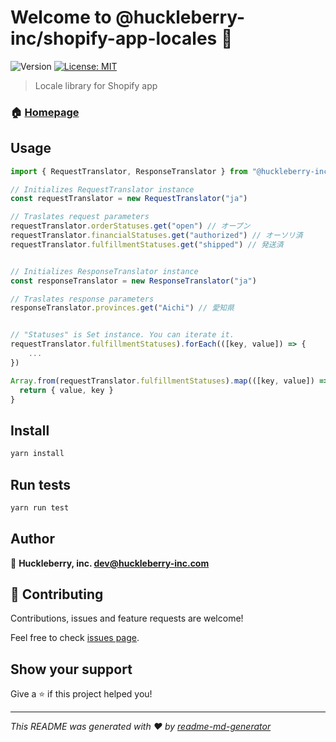 # Welcome to @huckleberry-inc/shopify-app-locales 👋
![Version](https://img.shields.io/badge/version-0.0.1-blue.svg?cacheSeconds=2592000)
[![License: MIT](https://img.shields.io/badge/License-MIT-yellow.svg)](#)

> Locale library for Shopify app

### 🏠 [Homepage](https://github.com/huckleberry-inc/shopify-app-locales)

## Usage

```ts
import { RequestTranslator, ResponseTranslator } from "@huckleberry-inc/shopify-app-locales"

// Initializes RequestTranslator instance
const requestTranslator = new RequestTranslator("ja")

// Traslates request parameters
requestTranslator.orderStatuses.get("open") // オープン
requestTranslator.financialStatuses.get("authorized") // オーソリ済
requestTranslator.fulfillmentStatuses.get("shipped") // 発送済


// Initializes ResponseTranslator instance
const responseTranslator = new ResponseTranslator("ja")

// Traslates response parameters
responseTranslator.provinces.get("Aichi") // 愛知県


// "Statuses" is Set instance. You can iterate it.
requestTranslator.fulfillmentStatuses).forEach(([key, value]) => {
    ...
})

Array.from(requestTranslator.fulfillmentStatuses).map(([key, value]) => {
  return { value, key }
}
```

## Install

```sh
yarn install
```

## Run tests

```sh
yarn run test
```

## Author

👤 **Huckleberry, inc. <dev@huckleberry-inc.com>**


## 🤝 Contributing

Contributions, issues and feature requests are welcome!

Feel free to check [issues page](https://github.com/huckleberry-inc/shopify-app-locales/issues). 

## Show your support

Give a ⭐️ if this project helped you!


***
_This README was generated with ❤️ by [readme-md-generator](https://github.com/kefranabg/readme-md-generator)_